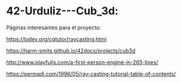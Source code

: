 # 42-Urduliz---Cub_3d:

Páginas interesantes para el proyecto:

https://lodev.org/cgtutor/raycasting.html

https://harm-smits.github.io/42docs/projects/cub3d

http://www.playfuljs.com/a-first-person-engine-in-265-lines/

https://permadi.com/1996/05/ray-casting-tutorial-table-of-contents/
